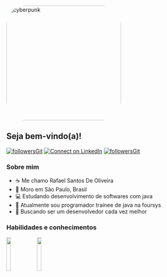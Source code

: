 <img align="center" height="300" alt="cyberpunk" style="border-radius:50px;" src="https://im7.ezgif.com/tmp/ezgif-7-ea6e75fdc0.gif">

## Seja bem-vindo(a)!
[![followersGit](	https://img.shields.io/badge/Gmail-D14836?style=for-the-badge&logo=gmail&logoColor=white)](https://github.com/rafaelsantos18)
[![Connect on LinkedIn](https://img.shields.io/badge/LinkedIn-0077B5?style=for-the-badge&logo=linkedin&logoColor=white)](https://www.linkedin.com/in/rafaelsantosoliveira/) 
[![followersGit](https://img.shields.io/badge/GitHub-100000?style=for-the-badge&logo=github&logoColor=white)](https://github.com/rafaelsantos18)

### Sobre mim
- ☕ Me chamo Rafael Santos De Oliveira
- 🌆 Moro em São Paulo, Brasil
- 💻 Estudando desenvolvimento de softwares com java
- 💼 Atualmente sou programador trainee de java na foursys
- 💎 Buscando ser um desenvolvedor cada vez melhor

### Habilidades e conhecimentos
<code><img width="15%" src="https://www.vectorlogo.zone/logos/java/java-ar21.svg"></code>
<code><img width="15%" src="https://www.vectorlogo.zone/logos/python/python-ar21.svg"></code>
